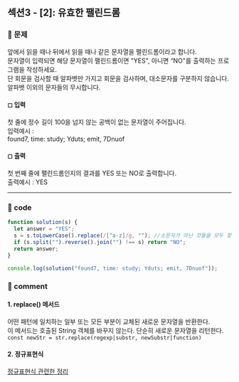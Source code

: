 ## 섹션3 - [2]: 유효한 팰린드롬

### 🌴 문제

앞에서 읽을 때나 뒤에서 읽을 때나 같은 문자열을 팰린드롬이라고 합니다.<br>
문자열이 입력되면 해당 문자열이 팰린드롬이면 "YES", 아니면 “NO"를 출력하는 프로그램을 작성하세요.<br>
단 회문을 검사할 때 알파벳만 가지고 회문을 검사하며, 대소문자를 구분하지 않습니다. 알파벳 이외의 문자들의 무시합니다.

#### ◻ 입력

첫 줄에 정수 길이 100을 넘지 않는 공백이 없는 문자열이 주어집니다.<br>
입력예시 : <br>
found7, time: study; Yduts; emit, 7Dnuof

#### ◻ 출력

첫 번째 줄에 팰린드롬인지의 결과를 YES 또는 NO로 출력합니다.<br>
출력예시 : YES

---

### 🤠 code

```js
function solution(s) {
  let answer = "YES";
  s = s.toLowerCase().replace(/[^a-z]/g, ""); //소문자가 아닌 것들을 모두 찾아서 빈문자열로 변환
  if (s.split("").reverse().join("") !== s) return "NO";
  return answer;
}

console.log(solution("found7, time: study; Yduts; emit, 7Dnuof"));
```

### 📙 comment

#### 1. replace() 메서드

어떤 패턴에 일치하는 일부 또는 모든 부분이 교체된 새로운 문자열을 반환한다.<br>
이 메서드는 호출된 String 객체를 바꾸지 않는다. 단순히 새로운 문자열을 리턴한다.<br>
`const newStr = str.replace(regexp|substr, newSubstr|function)`

#### 2. 정규표현식

[정규표현식 관련한 정리](https://github.com/healing99/algorithm/blob/master/TIL/%EC%A0%95%EA%B7%9C%ED%91%9C%ED%98%84%EC%8B%9D.md)
